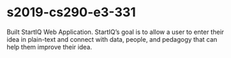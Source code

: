 # s2019-cs290-e3-331
Built StartIQ Web Application. StartIQ’s goal is to allow a user to enter their idea in plain-text and connect with data, people, and pedagogy that can help them improve their idea.
